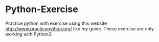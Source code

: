 # Python-Exercise
Practice python with exercise using this website http://www.practicepython.org/ like my guide.
These exercise are only working with Python3.
